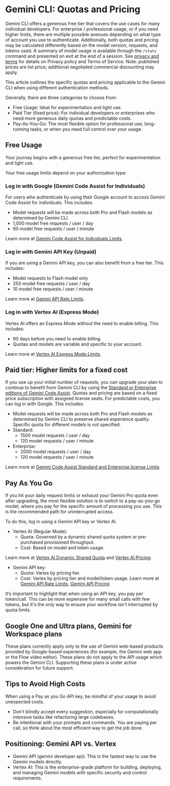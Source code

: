 # Gemini CLI: Quotas and Pricing

Gemini CLI offers a generous free tier that covers the use cases for many individual developers. For enterprise / professional usage, or if you need higher limits, there are multiple possible avenues depending on what type of account you use to authenticate. Additionally, both quotas and pricing may be calculated differently based on the model version, requests, and tokens used. A summary of model usage is available through the `/stats` command and presented on exit at the end of a session. See [privacy and terms](./tos-privacy.md) for details on Privacy policy and Terms of Service. Note: published prices are list price; additional negotiated commercial discounting may apply.

This article outlines the specific quotas and pricing applicable to the Gemini CLI when using different authentication methods.

Generally, there are three categories to choose from:
- Free Usage: Ideal for experimentation and light use.
- Paid Tier (fixed price): For individual developers or enterprises who need more generous daily quotas and predictable costs.
- Pay-As-You-Go: The most flexible option for professional use, long-running tasks, or when you need full control over your usage.

## Free Usage

Your journey begins with a generous free tier, perfect for experimentation and light use. 

Your free usage limits depend on your authorization type:

### Log in with Google (Gemini Code Assist for Individuals)

For users who authenticate by using their Google account to access Gemini Code Assist for individuals. This includes:

- Model requests will be made across both Pro and Flash models as determined by Gemini CLI.
- 1,000 model free requests / user / day
- 60 model free requests / user / minute

Learn more at [Gemini Code Assist for Individuals Limits](https://developers.google.com/gemini-code-assist/resources/quotas#quotas-for-agent-mode-gemini-cli).

### Log in with Gemini API Key (Unpaid)

If you are using a Gemini API key, you can also benefit from a free tier. This includes:

  - Model requests to Flash model only
  - 250 model free requests / user / day
  - 10 model free requests / user / minute

Learn more at [Gemini API Rate Limits](https://ai.google.dev/gemini-api/docs/rate-limits).

### Log in with Vertex AI (Express Mode)

Vertex AI offers an Express Mode without the need to enable billing. This includes:

  - 90 days before you need to enable billing.
  - Quotas and models are variable and specific to your account.

Learn more at [Vertex AI Express Mode Limits](https://cloud.google.com/vertex-ai/generative-ai/docs/start/express-mode/overview#quotas).

## Paid tier: Higher limits for a fixed cost

If you use up your initial number of requests, you can upgrade your plan to continue to benefit from Gemini CLI by using the [Standard or Enterprise editions of Gemini Code Assist](https://cloud.google.com/products/gemini/pricing). Quotas and pricing are based on a fixed price subscription with assigned license seats. For predictable costs, you can log in with Google. This includes:

  - Model requests will be made across both Pro and Flash models as determined by Gemini CLI to preserve shared experience quality. Specific quota for different models is not specified.
  - Standard:
      - 1500 model requests / user / day
      - 120 model requests / user / minute
  - Enterprise:
      - 2000 model requests / user / day
      - 120 model requests / user / minute

Learn more at [Gemini Code Assist Standard and Enterprise license Limits](https://developers.google.com/gemini-code-assist/resources/quotas#quotas-for-agent-mode-gemini-cli).

## Pay As You Go

If you hit your daily request limits or exhaust your Gemini Pro quota even after upgrading, the most flexible solution is to switch to a pay-as-you-go model, where you pay for the specific amount of processing you use. This is the recommended path for uninterrupted access.

To do this, log in using a Gemini API key or Vertex AI.

- Vertex AI (Regular Mode):
    - Quota: Governed by a dynamic shared quota system or pre-purchased provisioned throughput.
    - Cost: Based on model and token usage.

Learn more at [Vertex AI Dynamic Shared Quota](https://cloud.google.com/vertex-ai/generative-ai/docs/resources/dynamic-shared-quota) and [Vertex AI Pricing](https://cloud.google.com/vertex-ai/pricing).

- Gemini API key:
    - Quota: Varies by pricing tier.
    - Cost: Varies by pricing tier and model/token usage.
Learn more at [Gemini API Rate Limits](https://ai.google.dev/gemini-api/docs/rate-limits), [Gemini API Pricing](https://ai.google.dev/gemini-api/docs/pricing)

It’s important to highlight that when using an API key, you pay per token/call. This can be more expensive for many small calls with few tokens, but it's the only way to ensure your workflow isn't interrupted by quota limits.

## Google One and Ultra plans, Gemini for Workspace plans

These plans currently apply only to the use of Gemini web-based products provided by Google-based experiences (for example, the Gemini web app or the Flow video editor). These plans do not apply to the API usage which powers the Gemini CLI. Supporting these plans is under active consideration for future support.

## Tips to Avoid High Costs

When using a Pay as you Go API key, be mindful of your usage to avoid unexpected costs.
- Don't blindly accept every suggestion, especially for computationally intensive tasks like refactoring large codebases.
- Be intentional with your prompts and commands. You are paying per call, so think about the most efficient way to get the job done.

## Positioning: Gemini API vs. Vertex

- Gemini API (gemini developer api): This is the fastest way to use the Gemini models directly.
- Vertex AI: This is the enterprise-grade platform for building, deploying, and managing Gemini models with specific security and control requirements.
